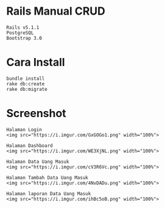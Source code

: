 # Rails Manual CRUD 
    Rails v5.1.1
    PostgreSQL
    Bootstrap 3.0

# Cara Install
    bundle install
    rake db:create
    rake db:migrate

# Screenshot
    Halaman Login
    <img src="https://i.imgur.com/GxGOGo1.png" width="100%">

    Halaman Dashboard
    <img src="https://i.imgur.com/WE3XjNL.png" width="100%">

    Halaman Data Uang Masuk
    <img src="https://i.imgur.com/cV3R6Vc.png" width="100%">

    Halaman Tambah Data Uang Masuk
    <img src="https://i.imgur.com/4NvDADu.png" width="100%">

    Halaman laporan Data Uang Masuk
    <img src="https://i.imgur.com/ihBc5oB.png" width="100%">